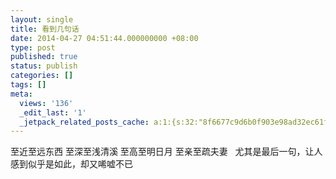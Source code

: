 ```yaml
---
layout: single
title: 看到几句话
date: 2014-04-27 04:51:44.000000000 +08:00
type: post
published: true
status: publish
categories: []
tags: []
meta:
  views: '136'
  _edit_last: '1'
  _jetpack_related_posts_cache: a:1:{s:32:"8f6677c9d6b0f903e98ad32ec61f8deb";a:2:{s:7:"expires";i:1484148580;s:7:"payload";a:0:{}}}
---
```

<p>至近至远东西 至深至浅清溪 至高至明日月 至亲至疏夫妻   尤其是最后一句，让人感到似乎是如此，却又唏嘘不已</p>
